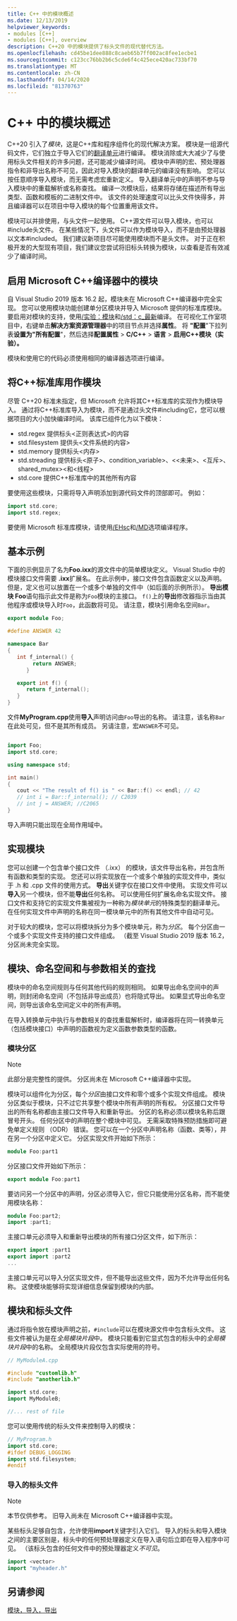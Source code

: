 ```yaml
---
title: C++ 中的模块概述
ms.date: 12/13/2019
helpviewer_keywords:
- modules [C++]
- modules [C++], overview
description: C++20 中的模块提供了标头文件的现代替代方法。
ms.openlocfilehash: cd45be1dee888c8caeb65b7ff002ac8fee1ecbe1
ms.sourcegitcommit: c123cc76bb2b6c5cde6f4c425ece420ac733bf70
ms.translationtype: MT
ms.contentlocale: zh-CN
ms.lasthandoff: 04/14/2020
ms.locfileid: "81370763"
---
```

# <a name="overview-of-modules-in-c"></a>C++ 中的模块概述

C++20 引入了*模块*，这是C++库和程序组件化的现代解决方案。 模块是一组源代码文件，它们独立于导入它们的[翻译单元](https://wikipedia.org/wiki/Translation_unit_(programming))进行编译。 模块消除或大大减少了与使用标头文件相关的许多问题，还可能减少编译时间。 模块中声明的宏、预处理器指令和非导出名称不可见，因此对导入模块的翻译单元的编译没有影响。 您可以按任意顺序导入模块，而无需考虑宏重新定义。 导入翻译单元中的声明不参与导入模块中的重载解析或名称查找。 编译一次模块后，结果将存储在描述所有导出类型、函数和模板的二进制文件中。 该文件的处理速度可以比头文件快得多，并且编译器可以在项目中导入模块的每个位置重用该文件。

模块可以并排使用，与头文件一起使用。 C++源文件可以导入模块，也可以#include头文件。 在某些情况下，头文件可以作为模块导入，而不是由预处理器以文本#included。 我们建议新项目尽可能使用模块而不是头文件。 对于正在积极开发的大型现有项目，我们建议您尝试将旧标头转换为模块，以查看是否有效减少了编译时间。

## <a name="enable-modules-in-the-microsoft-c-compiler"></a>启用 Microsoft C++编译器中的模块

自 Visual Studio 2019 版本 16.2 起，模块未在 Microsoft C++编译器中完全实现。 您可以使用模块功能创建单分区模块并导入 Microsoft 提供的标准库模块。 要启用对模块的支持，使用[/实验：模块](../build/reference/experimental-module.md)和[/std：c_最新](../build/reference/std-specify-language-standard-version.md)编译。 在可视化工作室项目中，右键单击**解决方案资源管理器**中的项目节点并选择**属性**。 将 **"配置**"下拉列表**设置为"所有配置**"，然后选择**配置属性** > **C/C++** > **语言** > **启用C++模块（实验）。**

模块和使用它的代码必须使用相同的编译器选项进行编译。

## <a name="consume-the-c-standard-library-as-modules"></a>将C++标准库用作模块

尽管 C++20 标准未指定，但 Microsoft 允许将其C++标准库的实现作为模块导入。 通过将C++标准库导入为模块，而不是通过头文件#including它，您可以根据项目的大小加快编译时间。 该库已组件化为以下模块：

- std.regex 提供标头\<正则表达式>的内容
- std.filesystem 提供头\<文件系统的内容>
- std.memory 提供标头\<内存>
- std.streading 提供标头\<原子>、condition_variable>、\<\<未来>、\<互斥>、shared_mutex>\<和\<线程>
- std.core 提供C++标准库中的其他所有内容

要使用这些模块，只需将导入声明添加到源代码文件的顶部即可。 例如：

```cpp
import std.core;
import std.regex;
```

要使用 Microsoft 标准库模块，请使用[/EHsc](../build/reference/eh-exception-handling-model.md)和[/MD](../build/reference/md-mt-ld-use-run-time-library.md)选项编译程序。

## <a name="basic-example"></a>基本示例

下面的示例显示了名为**Foo.ixx**的源文件中的简单模块定义。 Visual Studio 中的模块接口文件需要 **.ixx**扩展名。 在此示例中，接口文件包含函数定义以及声明。 但是，定义也可以放置在一个或多个单独的文件中（如后面的示例所示）。 **导出模块 Foo**语句指示此文件是称为`Foo`模块的主接口。 `f()`上的**导出**修改器指示当由其他程序或模块导入时`Foo`，此函数将可见。 请注意，模块引用命名空间`Bar`。

```cpp
export module Foo;

#define ANSWER 42

namespace Bar
{
   int f_internal() {
        return ANSWER;
      }

   export int f() {
      return f_internal();
   }
}
```

文件**MyProgram.cpp**使用**导入**声明访问由`Foo`导出的名称。 请注意，该名称`Bar`在此处可见，但不是其所有成员。 另请注意，宏`ANSWER`不可见。

```cpp

import Foo;
import std.core;

using namespace std;

int main()
{
   cout << "The result of f() is " << Bar::f() << endl; // 42
   // int i = Bar::f_internal(); // C2039
   // int j = ANSWER; //C2065
}

```

导入声明只能出现在全局作用域中。

## <a name="implementing-modules"></a>实现模块

您可以创建一个包含单个接口文件 （.ixx） 的模块，该文件导出名称，并包含所有函数和类型的实现。 您还可以将实现放在一个或多个单独的实现文件中，类似于 .h 和 .cpp 文件的使用方式。 **导出**关键字仅在接口文件中使用。 实现文件可以**导入**另一个模块，但不能**导出**任何名称。 可以使用任何扩展名命名实现文件。 接口文件和支持它的实现文件集被视为一种称为*模块单元*的特殊类型的翻译单元。 在任何实现文件中声明的名称在同一模块单元中的所有其他文件中自动可见。

对于较大的模块，您可以将模块拆分为多个模块单元，称为*分区*。 每个分区由一个或多个实现文件支持的接口文件组成。 （截至 Visual Studio 2019 版本 16.2，分区尚未完全实现。

## <a name="modules-namespaces-and-argument-dependent-lookup"></a>模块、命名空间和与参数相关的查找

模块中的命名空间规则与任何其他代码的规则相同。 如果导出命名空间中的声明，则封闭命名空间（不包括非导出成员）也将隐式导出。 如果显式导出命名空间，则导出该命名空间定义中的所有声明。

在导入转换单元中执行与参数相关的查找重载解析时，编译器将在同一转换单元（包括模块接口）中声明的函数视为定义函数参数类型的函数。

### <a name="module-partitions"></a>模块分区

> [!NOTE]
> 此部分是完整性的提供。 分区尚未在 Microsoft C++编译器中实现。

模块可以组件化为分区，每个*分区*由接口文件和零个或多个实现文件组成。 模块分区类似于模块，只不过它共享整个模块中所有声明的所有权。 分区接口文件导出的所有名称都由主接口文件导入和重新导出。 分区的名称必须以模块名称后跟冒号开头。 任何分区中的声明在整个模块中可见。 无需采取特殊预防措施即可避免单定义规则 （ODR） 错误。 您可以在一个分区中声明名称（函数、类等），并在另一个分区中定义它。 分区实现文件开始如下所示：

```cpp
module Foo:part1
```

分区接口文件开始如下所示：

```cpp
export module Foo:part1
```

要访问另一个分区中的声明，分区必须导入它，但它只能使用分区名称，而不能使用模块名称：

```cpp
module Foo:part2;
import :part1;
```

主接口单元必须导入和重新导出模块的所有接口分区文件，如下所示：

```cpp
export import :part1
export import :part2
...
```

主接口单元可以导入分区实现文件，但不能导出这些文件，因为不允许导出任何名称。 这使模块能够将实现详细信息保留到模块的内部。

## <a name="modules-and-header-files"></a>模块和标头文件

通过将指令放在模块声明之前，`#include`可以在模块源文件中包含标头文件。 这些文件被认为是在*全局模块片段*中。 模块只能看到它显式包含的标头中的*全局模块片段*中的名称。 全局模块片段仅包含实际使用的符号。

```cpp
// MyModuleA.cpp

#include "customlib.h"
#include "anotherlib.h"

import std.core;
import MyModuleB;

//... rest of file
```

您可以使用传统的标头文件来控制导入的模块：

```cpp
// MyProgram.h
import std.core;
#ifdef DEBUG_LOGGING
import std.filesystem;
#endif
```

### <a name="imported-header-files"></a>导入的标头文件

> [!NOTE]
> 本节仅供参考。 旧导入尚未在 Microsoft C++编译器中实现。

某些标头足够自包含，允许使用**import**关键字引入它们。 导入的标头和导入模块之间的主要区别是，标头中的任何预处理器定义在导入语句后立即在导入程序中可见。 （该标头包含的任何文件中的预处理器定义*不可见*。

```cpp
import <vector>
import "myheader.h"
```

## <a name="see-also"></a>另请参阅

[模块，导入，导出](import-export-module.md)
